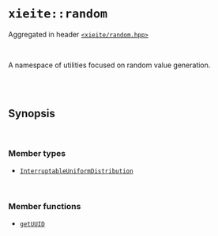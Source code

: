 # `xieite::random`
Aggregated in header [`<xieite/random.hpp>`](https://github.com/Eczbek/xieite/tree/main/include/xieite/random.hpp)

<br/>

A namespace of utilities focused on random value generation.

<br/><br/>

## Synopsis

<br/>

### Member types
- [`InterruptableUniformDistribution`](https://github.com/Eczbek/xieite/tree/main/docs/random/InterruptableUniformDistribution.md)

<br/>

### Member functions
- [`getUUID`](https://github.com/Eczbek/xieite/tree/main/docs/random/getUUID.md)
